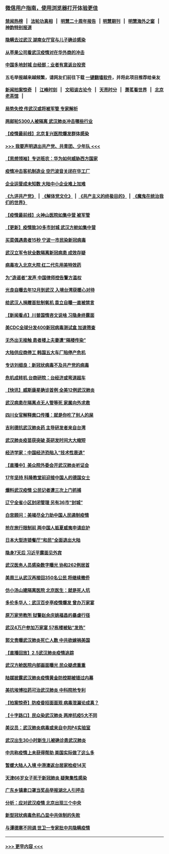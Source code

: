 ### [微信用户指南，使用浏览器打开体验更佳](https://github.com/gfw-breaker/banned-news1/blob/master/indexes/wechat-guide.md?t=0)
#### [禁闻热榜](热点新闻.md?t=0)  &nbsp;&nbsp;|&nbsp;&nbsp; [法轮功真相](https://github.com/gfw-breaker/truth/blob/master/README.md?t=0) &nbsp;&nbsp;|&nbsp;&nbsp; [明慧二十周年报告](https://github.com/gfw-breaker/mh-reports/blob/master/README.md?t=0) &nbsp;&nbsp;|&nbsp;&nbsp;[明慧期刊](https://github.com/gfw-breaker/mh-qikan) &nbsp;&nbsp;|&nbsp;&nbsp; [明慧海外之窗](https://github.com/gfw-breaker/mh-news/blob/master/README.md?t=0) &nbsp;&nbsp;|&nbsp;&nbsp; [神韵特别报道](https://github.com/gfw-breaker/mh-news/blob/master/shenyun.md?t=0)
#### [隐瞒去过武汉 湖南女厅官与儿子确诊感染](../pages/nsc413/n11847669.md?t=02061111) 
#### [从苹果公司看武汉疫情对在华外商的冲击](../pages/nsc413/n11847586.md?t=02061111) 
#### [中国多地封城 台经部：业者有意返台投资](../pages/nsc413/n11847732.md?t=02061111) 
#### 五毛举报越来越频繁，请网友们前往下载 [一键翻墙软件](https://github.com/gfw-breaker/ssr-accounts)，并将此项目推荐给亲友
#### [新闻拍案惊奇](https://github.com/gfw-breaker/banned-news1/blob/master/pages/link4.md) &nbsp;&nbsp;|&nbsp;&nbsp; [江峰时刻](https://github.com/gfw-breaker/banned-news1/blob/master/pages/link4.md) &nbsp;&nbsp;|&nbsp;&nbsp; [文昭谈古论今](https://github.com/gfw-breaker/banned-news1/blob/master/pages/link4.md) &nbsp;&nbsp;|&nbsp;&nbsp; [天亮时分](https://github.com/gfw-breaker/banned-news1/blob/master/pages/link4.md) &nbsp;&nbsp;|&nbsp;&nbsp; [萧茗看世界](https://github.com/gfw-breaker/banned-news1/blob/master/pages/link4.md) &nbsp;&nbsp;|&nbsp;&nbsp; [北京老茶馆](https://github.com/gfw-breaker/banned-news1/blob/master/pages/link4.md) &nbsp;&nbsp;|&nbsp;&nbsp; 
#### [局势失控 传武汉或将被军管 专家解析](../pages/nsc413/n11847458.md?t=02061111) 
#### [两邮轮5300人被隔离 武汉肺炎冲击哪些行业](../pages/nsc413/n11847456.md?t=02061111) 
#### [【疫情最前线】北京复兴医院爆发群体感染](../pages/nsc413/n11847626.md?t=02061111) 
#### [>>> 我要声明退出共产党、共青团、少年队 <<<](https://github.com/begood0513/goodnews/blob/master/quit/letter.md) 
#### [【思想领袖】专访班农：华为如何威胁西方国家](../pages/nsc413/n11847306.md?t=02061111) 
#### [疫情冲击客机制造业 空巴波音关闭在华工厂](../pages/nsc413/n11847550.md?t=02061111) 
#### [企业运营成未知数 大陆中小企业难上加难](../pages/nsc413/n11847477.md?t=02061111) 
#### [《九评共产党》](https://github.com/begood0513/9ping.md/blob/master/README.md) &nbsp;|&nbsp; [《解体党文化》](../../../../jtdwh.md/blob/master/README.md)  &nbsp;|&nbsp; [《共产主义的终极目的》](../../../../gczydzjmd.md/blob/master/README.md) &nbsp;|&nbsp; [《魔鬼在统治我们的世界》](../../../../mgztzwmdsj.md/blob/master/README.md) 
#### [【疫情最前线】火神山医院如集中营 被军管](../pages/nsc413/n11847524.md?t=02061111) 
#### [【更新】疫情致30多市封城 武汉方舱如集中营](../pages/nsc413/n11801312.md?t=02061111) 
#### [买菜偶遇患者15秒 宁波一市民染新冠病毒](../pages/nsc413/n11847294.md?t=02061111) 
#### [武汉立军令状全数隔离新冠病患 成效存疑](../pages/nsc413/n11847328.md?t=02061111) 
#### [病毒攻入北京大院 红二代先用美特效药](../pages/nsc413/n11847427.md?t=02061111) 
#### [为“造谣者”发声 中国律师控告警方滥权](../pages/nsc413/n11847326.md?t=02061111) 
#### [光良自曝去年12月到武汉 入境台湾获暖心对待](../pages/nsc413/n11847243.md?t=02061111) 
#### [给武汉人捐赠首批制氧机 袁立自曝一直被禁言](../pages/nsc413/n11846974.md?t=02061111) 
#### [【新闻看点】川普国情咨文说啥 习隐身终露面](../pages/nsc413/n11847016.md?t=02061111) 
#### [美CDC全球分发400新冠病毒测试盒 加速筛查](../pages/nsc413/n11847260.md?t=02061111) 
#### [无外出无接触 患者楼上夫妻遭“隔楼传染”](../pages/nsc413/n11847233.md?t=02061111) 
#### [大陆供应商停工 韩国五大车厂陷停产危机](../pages/nsc413/n11847062.md?t=02061111) 
#### [专访刘细良：新冠状病毒不及共产党的病毒](../pages/nsc413/n11847164.md?t=02061111) 
#### [危机成转机 台商研院：台经济或弯道超车](../pages/nsc413/n11846448.md?t=02061111) 
#### [【快讯】威斯康星确诊首例 全美12例武汉肺炎](../pages/nsc413/n11847162.md?t=02061111) 
#### [武汉病患在隔离点无人管等死 家属向外求救](../pages/nsc413/n11847020.md?t=02061111) 
#### [四川女官解释粪口传播：就是你吃了别人的屎](../pages/nsc413/n11847029.md?t=02061111) 
#### [吉利德抗武汉肺炎药 主导研发者来自台湾](../pages/nsc413/n11847064.md?t=02061111) 
#### [武汉肺炎疫苗获突破 英研发时间大大缩短](../pages/nsc413/n11846915.md?t=02061111) 
#### [经济学家：中国经济恐陷入“技术性衰退”](../pages/nsc413/n11846450.md?t=02061111) 
#### [【直播中】美众院外委会开武汉肺炎听证会](../pages/nsc413/n11846727.md?t=02061111) 
#### [17年坚持 科隆教堂前迎接中国人的德国女士](../pages/nsc413/n11846781.md?t=02061111) 
#### [爆料武汉疫情 公民记者遭三次上门抓捕](../pages/nsc413/n11846937.md?t=02061111) 
#### [辽宁全省小区封闭管理 另有36市“封城”](../pages/nsc413/n11846879.md?t=02061111) 
#### [白宫顾问：美竭尽全力助中国人民遏制疫情](../pages/nsc413/n11846756.md?t=02061111) 
#### [抢在旅行限制前 两中国人抵夏威夷申请庇护](../pages/nsc413/n11846866.md?t=02061111) 
#### [日本大型连锁餐厅“和民”全面退出大陆](../pages/nsc413/n11846765.md?t=02061111) 
#### [隐身7天后 习近平露面见外宾](../pages/nsc413/n11846805.md?t=02061111) 
#### [武汉医务人员感染数字曝光 协和262例居首](../pages/nsc413/n11846742.md?t=02061111) 
#### [美周三从武汉再接回350名公民 将继续撤侨](../pages/nsc413/n11846705.md?t=02061111) 
#### [仿小汤山建隔离医院 北京医生：就是死人坑](../pages/nsc413/n11846692.md?t=02061111) 
#### [多伦多华人：武汉百步亭疫情爆发 曾办万家宴](../pages/nsc413/n11846766.md?t=02061111) 
#### [原万家劳教所 狱警赵余庆姚福昌的暴虐行径](../pages/nsc413/n11844582.md?t=02061111) 
#### [武汉4万户参加万家宴 57栋楼被贴“发热”](../pages/nsc413/n11846074.md?t=02061111) 
#### [郭文贵曝武汉肺炎死亡人数 中共欲嫁祸美国](../pages/nsc413/n11846240.md?t=02061111) 
#### [【直播回放】2.5武汉肺炎疫情追踪](../pages/nsc413/n11846437.md?t=02061111) 
#### [武汉方舱医院内部画面曝光 民众疑虑重重](../pages/nsc413/n11846442.md?t=02061111) 
#### [陆媒披露武汉肺炎疫情黄金防控期被错过内幕](../pages/nsc413/n11846413.md?t=02061111) 
#### [美抗埃博拉药可治武汉肺炎 中科院抢专利](../pages/nsc413/n11846409.md?t=02061111) 
#### [【拍案惊奇】防疫昏招面面观 病毒泄漏论成真？](../pages/nsc413/n11845382.md?t=02061111) 
#### [【十字路口】民众染武汉肺炎 两岸抗疫5大不同](../pages/nsc413/n11845264.md?t=02061111) 
#### [美议员：武汉肺炎病毒或来自中共P4实验室](../pages/nsc413/n11846043.md?t=02061111) 
#### [武汉出生30小时新生儿被确诊患武汉肺炎](../pages/nsc413/n11846307.md?t=02061111) 
#### [中共称疫情上未获得帮助 美国实际做了这么多](../pages/nsc413/n11846008.md?t=02061111) 
#### [暂缓大陆人入境 中港澳返台居家检疫14天](../pages/nsc413/n11845862.md?t=02061111) 
#### [天津66岁女子死于新冠肺炎 疑聚集性感染](../pages/nsc413/n11845909.md?t=02061111) 
#### [广东乡镇拿口罩当奖品举报湖北人引抨击](../pages/nsc413/n11845622.md?t=02061111) 
#### [分析：应对武汉疫情 北京出现三个中央](../pages/nsc413/n11845850.md?t=02061111) 
#### [新型冠状病毒危机凸显中共体制的失败](../pages/nsc413/n11844970.md?t=02061111) 
#### [与谭德塞不同调 世卫一专家批中共隐瞒疫情](../pages/nsc413/n11845278.md?t=02061111) 

----
#### [ >>> 更早内容 <<< ](../indexes/nsc413-earlier.md)

